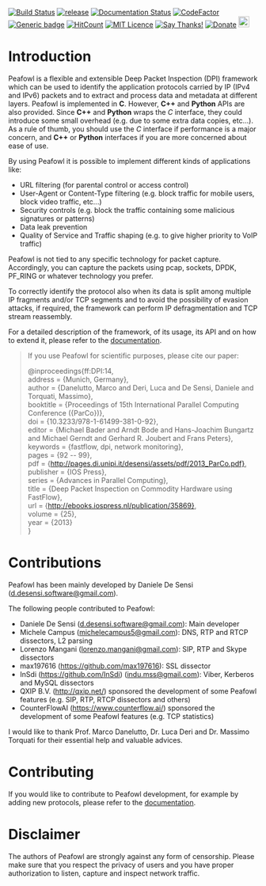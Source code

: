 [![Build Status](https://travis-ci.org/DanieleDeSensi/peafowl.svg?branch=master)](https://travis-ci.org/DanieleDeSensi/peafowl) 
[![release](https://img.shields.io/github/release/danieledesensi/peafowl.svg)](https://github.com/danieledesensi/peafowl/releases/latest)
[![Documentation Status](https://readthedocs.org/projects/peafowl/badge/?version=latest)](https://peafowl.readthedocs.io/en/latest/?badge=latest)
[![CodeFactor](https://www.codefactor.io/repository/github/danieledesensi/peafowl/badge)](https://www.codefactor.io/repository/github/danieledesensi/peafowl/)
[![Generic badge](https://img.shields.io/badge/API-C/C++/Python-green.svg)](https://peafowl.readthedocs.io/en/latest/)
[![HitCount](http://hits.dwyl.io/DanieleDeSensi/Peafowl.svg)](http://hits.dwyl.io/DanieleDeSensi/Peafowl)
[![MIT Licence](https://badges.frapsoft.com/os/mit/mit.svg?v=103)](https://opensource.org/licenses/mit-license.php)
[![Say Thanks!](https://img.shields.io/badge/Say%20Thanks-!-1EAEDB.svg)](https://saythanks.io/to/DanieleDeSensi)
[![Donate](https://img.shields.io/badge/Donate-PayPal-green.svg)](http://paypal.me/DanieleDeSensi)
<noscript><a href="https://liberapay.com/~36438/donate"><img height="22" alt="Donate using Liberapay" src="https://liberapay.com/assets/widgets/donate.svg"></a></noscript>

Introduction
================================================================================================================
Peafowl is a flexible and extensible Deep Packet Inspection (DPI) framework which can be used to identify the 
application protocols carried by IP (IPv4 and IPv6) packets and to extract and process data and metadata at
different layers. 
Peafowl is implemented in **C**. However, **C++** and **Python** APIs are also provided. Since **C++** and **Python** 
wraps the *C* interface, they could introduce some small overhead (e.g. due to some extra data copies, etc...). 
As a rule of thumb, you should use the *C* interface if performance is a major concern, and **C++** or **Python**
interfaces if you are more concerned about ease of use.

By using Peafowl it is possible to implement different kinds of applications like:

+ URL filtering (for parental control or access control)
+ User-Agent or Content-Type filtering (e.g. block traffic for mobile users, block video traffic, etc...)
+ Security controls (e.g. block the traffic containing some malicious signatures or patterns)
+ Data leak prevention
+ Quality of Service and Traffic shaping (e.g. to give higher priority to VoIP traffic)

Peafowl is not tied to any specific technology for packet capture. Accordingly, you can capture the packets using 
pcap, sockets, DPDK, PF_RING or whatever technology you prefer.

To correctly identify the protocol also when its data is split among multiple IP fragments and/or TCP segments 
and to avoid the possibility of evasion attacks, if required, the framework can perform IP defragmentation and 
TCP stream reassembly.


For a detailed description of the framework, of its usage, its API and on how to extend it, please refer to 
the [documentation](https://peafowl.readthedocs.io/en/latest/).

> If you use Peafowl for scientific purposes, please cite our paper:
>  
> @inproceedings{ff:DPI:14,  
>     address = {Munich, Germany},  
>     author = {Danelutto, Marco and Deri, Luca and De Sensi, Daniele and Torquati, Massimo},  
>     booktitle = {Proceedings of 15th International Parallel Computing Conference ({ParCo})},  
>     doi = {10.3233/978-1-61499-381-0-92},  
>     editor = {Michael Bader and Arndt Bode and Hans-Joachim Bungartz and Michael Gerndt and Gerhard R. Joubert and Frans Peters},  
>     keywords = {fastflow, dpi, network monitoring},  
>     pages = {92 -- 99},  
>     pdf = {http://pages.di.unipi.it/desensi/assets/pdf/2013_ParCo.pdf},  
>     publisher = {IOS Press},  
>     series = {Advances in Parallel Computing},  
>     title = {Deep Packet Inspection on Commodity Hardware using FastFlow},  
>     url = {http://ebooks.iospress.nl/publication/35869},  
>     volume = {25},  
>     year = {2013}  
> }  


Contributions
================================================================================================================
Peafowl has been mainly developed by Daniele De Sensi (d.desensi.software@gmail.com).

The following people contributed to Peafowl:
- Daniele De Sensi (d.desensi.software@gmail.com): Main developer
- Michele Campus (michelecampus5@gmail.com): DNS, RTP and RTCP dissectors, L2 parsing
- Lorenzo Mangani (lorenzo.mangani@gmail.com): SIP, RTP and Skype dissectors
- max197616 (https://github.com/max197616): SSL dissector
- InSdi (https://github.com/InSdi) (indu.mss@gmail.com): Viber, Kerberos and MySQL dissectors
- QXIP B.V. (http://qxip.net/) sponsored the development of some Peafowl features (e.g. SIP, RTP, RTCP dissectors and others)
- CounterFlowAI (https://www.counterflow.ai/) sponsored the development of some Peafowl features (e.g. TCP statistics)

I would like to thank Prof. Marco Danelutto, Dr. Luca Deri and Dr. Massimo Torquati for their essential help and
valuable advices.

Contributing
================================================================================================================
If you would like to contribute to Peafowl development, for example by adding new protocols, please refer to
the [documentation](https://peafowl.readthedocs.io/en/latest/customize.html).

Disclaimer
================================================================================================================
The authors of Peafowl are strongly against any form of censorship.
Please make sure that you respect the privacy of users and you have proper authorization to listen, 
capture and inspect network traffic.  
